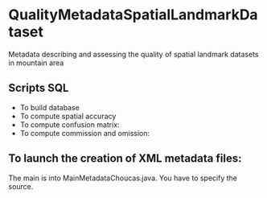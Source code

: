 # QualityMetadataSpatialLandmarkDataset
Metadata describing and assessing the quality of spatial landmark datasets in mountain area


## Scripts SQL

- To build database
- To compute spatial accuracy
- To compute confusion matrix:
- To compute commission and omission: 

## To launch the creation of XML metadata files:

The main is into MainMetadataChoucas.java. You have to specify the source.
